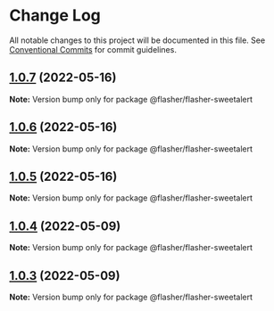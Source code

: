 # Change Log

All notable changes to this project will be documented in this file.
See [Conventional Commits](https://conventionalcommits.org) for commit guidelines.

## [1.0.7](https://github.com/php-flasher/flasher-js/compare/v1.0.6...v1.0.7) (2022-05-16)

**Note:** Version bump only for package @flasher/flasher-sweetalert

## [1.0.6](https://github.com/php-flasher/flasher-js/compare/v1.0.5...v1.0.6) (2022-05-16)

**Note:** Version bump only for package @flasher/flasher-sweetalert

## [1.0.5](https://github.com/php-flasher/flasher-js/compare/v1.0.4...v1.0.5) (2022-05-16)

**Note:** Version bump only for package @flasher/flasher-sweetalert

## [1.0.4](https://github.com/php-flasher/flasher-js/compare/v1.0.3...v1.0.4) (2022-05-09)

**Note:** Version bump only for package @flasher/flasher-sweetalert

## [1.0.3](https://github.com/php-flasher/flasher-js/compare/v1.0.2...v1.0.3) (2022-05-09)

**Note:** Version bump only for package @flasher/flasher-sweetalert
